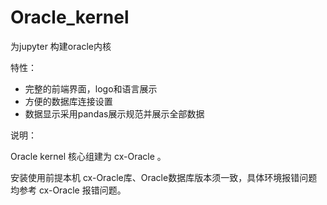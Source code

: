 # Oracle_kernel

为jupyter 构建oracle内核

特性：
- 完整的前端界面，logo和语言展示
- 方便的数据库连接设置
- 数据显示采用pandas展示规范并展示全部数据

说明：

Oracle kernel 核心组建为 cx-Oracle 。

安装使用前提本机 cx-Oracle库、Oracle数据库版本须一致，具体环境报错问题均参考 cx-Oracle 报错问题。
